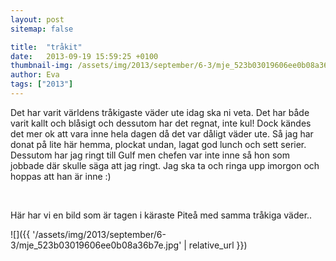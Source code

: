 ```yaml
---
layout: post
sitemap: false

title:  "tråkit"
date:   2013-09-19 15:59:25 +0100
thumbnail-img: /assets/img/2013/september/6-3/mje_523b03019606ee0b08a36b7e.jpg
author: Eva
tags: ["2013"]
---
```


Det har varit världens tråkigaste väder ute idag ska ni veta. Det har både varit kallt och blåsigt och dessutom har det regnat, inte kul! Dock kändes det mer ok att vara inne hela dagen då det var dåligt väder ute. Så jag har donat på lite här hemma, plockat undan, lagat god lunch och sett serier. Dessutom har jag ringt till Gulf men chefen var inte inne så hon som jobbade där skulle säga att jag ringt. Jag ska ta och ringa upp imorgon och hoppas att han är inne :)




 




Här har vi en bild som är tagen i käraste Piteå med samma tråkiga väder..

![]({{ '/assets/img/2013/september/6-3/mje_523b03019606ee0b08a36b7e.jpg'  | relative_url }})


